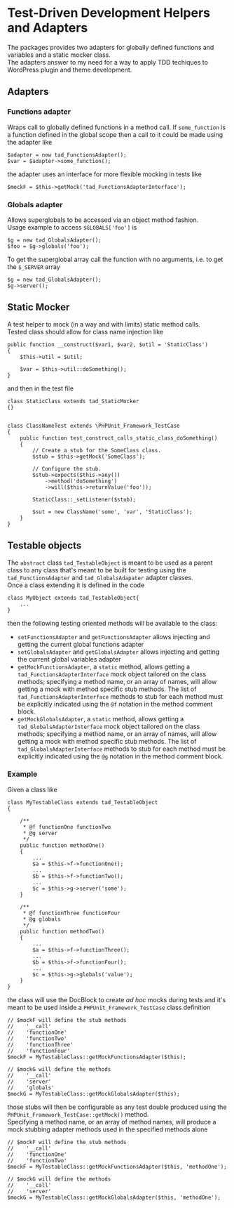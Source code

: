 # Test-Driven Development Helpers and Adapters

The packages provides two adapters for globally defined functions and variables and a static mocker class.  
The adapters answer to my need for a way to apply TDD techiques to WordPress plugin and theme development. 

## Adapters

### Functions adapter
Wraps call to globally defined functions in a method call. If <code>some_function</code> is a function defined in the global scope then a call to it could be made using the adapter like

    $adapter = new tad_FunctionsAdapter();
    $var = $adapter->some_function();

the adapter uses an interface for more flexible mocking in tests like

    $mockF = $this->getMock('tad_FunctionsAdapterInterface');

### Globals adapter
Allows superglobals to be accessed via an object method fashion.  
Usage example to access <code>$GLOBALS['foo']</code> is

    $g = new tad_GlobalsAdapter();
    $foo = $g->globals('foo');

To get the superglobal array call the function with no arguments, i.e.
to get the <code>$_SERVER</code> array

    $g = new tad_GlobalsAdapter();
    $g->server();

## Static Mocker
A test helper to mock (in a way and with limits) static method calls.  
Tested class should allow for class name injection like

    public function __construct($var1, $var2, $util = 'StaticClass')
    {
        $this->util = $util;

        $var = $this->util::doSomething();
    }

and then in the test file

    class StaticClass extends tad_StaticMocker
    {}


    class ClassNameTest extends \PHPUnit_Framework_TestCase
    {
        public function test_construct_calls_static_class_doSomething()
        {
            // Create a stub for the SomeClass class.
            $stub = $this->getMock('SomeClass');

            // Configure the stub.
            $stub->expects($this->any())
                ->method('doSomething')
                ->will($this->returnValue('foo'));

            StaticClass::_setListener($stub);

            $sut = new ClassName('some', 'var', 'StaticClass');
        }
    }

## Testable objects
The <code>abstract</code> class <code>tad_TestableObject</code> is meant to be used as a parent class to any class that's meant to be built for testing using the <code>tad_FunctionsAdapter</code> and <code>tad_GlobalsAdapater</code> adapter classes.  
Once a class extending it is defined in the code

    class MyObject extends tad_TestableObject{
        ...
    }

then the following testing oriented methods will be available to the class:

* <code>setFunctionsAdapter</code> and <code>getFunctionsAdapter</code> allows injecting and getting the current global functions adapter
* <code>setGlobalsAdapter</code> and <code>getGlobalsAdapter</code> allows injecting and getting the current global variables adapter
* <code>getMockFunctionsAdapter</code>, a <code>static</code> method, allows getting a <code>tad_FunctionsAdapterInterface</code> mock object tailored on the class methods; specifying a method name, or an array of names, will allow getting a mock with method specific stub methods. The list of <code>tad_FunctionsAdapterInterface</code> methods to stub for each method must be explicitly indicated using the <code>@f</code> notation in the method comment block.
* <code>getMockGlobalsAdapter</code>, a <code>static</code> method, allows getting a <code>tad_GlobalsAdapterInterface</code> mock object tailored on the class methods; specifying a method name, or an array of names, will allow getting a mock with method specific stub methods. The list of <code>tad_GlobalsAdapterInterface</code> methods to stub for each method must be explicitly indicated using the <code>@g</code> notation in the method comment block.

### Example
Given a class like

    class MyTestableClass extends tad_TestableObject
    {
    
        /**
         * @f functionOne functionTwo
         * @g server
         */
        public function methodOne()
        {
            ...
            $a = $this->f->functionOne();
            ...
            $b = $this->f->functionTwo();
            ...
            $c = $this->g->server('some');
        }

        /**
         * @f functionThree functionFour
         * @g globals
         */
        public function methodTwo()
        {
            ...
            $a = $this->f->functionThree();
            ...
            $b = $this->f->functionFour();
            ...
            $c = $this->g->globals('value');
        }
    }

the class will use the DocBlock to create *ad hoc* mocks during tests and it's meant to be used inside a <code>PHPUnit_Framework_TestCase</code> class definition

    // $mockF will define the stub methods
    //    '__call'
    //    'functionOne'
    //    'functionTwo'
    //    'functionThree'
    //    'functionFour'
    $mockF = MyTestableClass::getMockFunctionsAdapter($this);

    // $mockG will define the methods
    //    '__call'
    //    'server'
    //    'globals'
    $mockG = MyTestableClass::getMockGlobalsAdapter($this);

those stubs will then be configurable as any test double produced using the <code>PHPUnit_Framework_TestCase::getMock()</code> method.  
Specifying a method name, or an array of method names, will produce a mock stubbing adapter methods used in the specified methods alone

    // $mockF will define the stub methods
    //    '__call'
    //    'functionOne'
    //    'functionTwo'
    $mockF = MyTestableClass::getMockFunctionsAdapter($this, 'methodOne');

    // $mockG will define the methods
    //    '__call'
    //    'server'
    $mockG = MyTestableClass::getMockGlobalsAdapter($this, 'methodOne');
